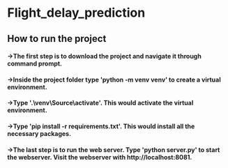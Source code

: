 # Flight_delay_prediction


## How to run the project
  #### ->The first step is to download the project and navigate it through command prompt.
  #### ->Inside the project folder type 'python -m venv venv' to create a virtual environment.
  #### ->Type '.\venv\Source\activate'. This would activate the virtual environment.
  #### ->Type 'pip install -r requirements.txt'. This would install all the necessary packages.
  #### ->The last step is to run the web server. Type 'python server.py' to start the webserver. Visit the webserver with http://localhost:8081.
